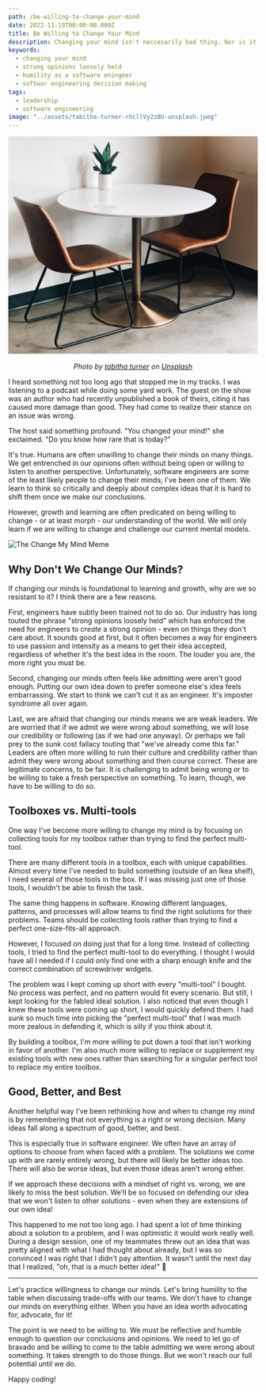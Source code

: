 ```yaml
---
path: /be-willing-to-change-your-mind
date: 2022-11-19T00:00:00.000Z
title: Be Willing to Change Your Mind
description: Changing your mind isn't neccesarily bad thing. Nor is it a sign of weakness. It might even be a sign of strength.
keywords:
  - changing your mind
  - strong opinions loosely held
  - humility as a software eningeer
  - softwar engineering decision making
tags:
  - leadership
  - software engineering
image: "../assets/tabitha-turner-rhcllVy2zBU-unsplash.jpeg"
---
```


<center>

![White round empty table for two in a white background](../assets/tabitha-turner-rhcllVy2zBU-unsplash.jpeg)

<i> 

Photo by <a href="https://unsplash.com/@tabithabrooke?utm_source=unsplash&utm_medium=referral&utm_content=creditCopyText">tabitha turner</a> on <a href="https://unsplash.com/s/photos/dining-table?utm_source=unsplash&utm_medium=referral&utm_content=creditCopyText">Unsplash</a>
  
  
</i>


</center>

I heard something not too long ago that stopped me in my tracks. I was listening to a podcast while doing some yard work. The guest on the show was an author who had recently unpublished a book of theirs, citing it has caused more damage than good. They had come to realize their stance on an issue was wrong.

The host said something profound. "You changed your mind!" she exclaimed. "Do you know how rare that is today?"

It's true. Humans are often unwilling to change their minds on many things. We get entrenched in our opinions often without being open or willing to listen to another perspective.
Unfortunately, software engineers are some of the least likely people to change their minds; I've been one of them. We learn to think so critically and deeply about complex ideas that it is hard to shift them once we make our conclusions.

However, growth and learning are often predicated on being willing to change - or at least morph - our understanding of the world. We will only learn if we are willing to change and challenge our current mental models.

![The Change My Mind Meme](https://pbs.twimg.com/media/DWi8HGAW0AAHCjf?format=jpg&name=900x900)

## Why Don't We Change Our Minds?

If changing our minds is foundational to learning and growth, why are we so resistant to it? I think there are a few reasons.

First, engineers have subtly been trained not to do so. Our industry has long touted the phrase "strong opinions loosely held" which has enforced the need for engineers to _create_ a strong opinion - even on things they don't care about. It sounds good at first, but it often becomes a way for engineers to use passion and intensity as a means to get their idea accepted, regardless of whether it's the best idea in the room. The louder you are, the more right you must be.

Second, changing our minds often feels like admitting were aren't good enough. Putting our own idea down to prefer someone else's idea feels embarrassing. We start to think we can't cut it as an engineer. It's imposter syndrome all over again.

Last, we are afraid that changing our minds means we are weak leaders. We are worried that if we admit we were wrong about something, we will lose our credibility or following (as if we had one anyway). Or perhaps we fall prey to the sunk cost fallacy touting that "we've already come this far." Leaders are often more willing to ruin their culture and credibility rather than admit they were wrong about something and then course correct.
These are legitimate concerns, to be fair. It is challenging to admit being wrong or to be willing to take a fresh perspective on something. To learn, though, we have to be willing to do so.

## Toolboxes vs. Multi-tools

One way I've become more willing to change my mind is by focusing on collecting tools for my toolbox rather than trying to find the perfect multi-tool.

There are many different tools in a toolbox, each with unique capabilities. Almost every time I've needed to build something (outside of an Ikea shelf), I need several of those tools in the box. If I was missing just one of those tools, I wouldn't be able to finish the task.

The same thing happens in software. Knowing different languages, patterns, and processes will allow teams to find the right solutions for their problems. Teams should be collecting tools rather than trying to find a perfect one-size-fits-all approach.

However, I focused on doing just that for a long time. Instead of collecting tools, I tried to find the perfect multi-tool to do everything. I thought I would have all I needed if I could only find one with a sharp enough knife and the correct combination of screwdriver widgets.

The problem was I kept coming up short with every "multi-tool" I bought. No process was perfect, and no pattern would fit every scenario. But still, I kept looking for the fabled ideal solution. 
I also noticed that even though I knew these tools were coming up short, I would quickly defend them. I had sunk so much time into picking the "perfect multi-tool" that I was much more zealous in defending it, which is silly if you think about it. 

By building a toolbox, I'm more willing to put down a tool that isn't working in favor of another. I'm also much more willing to replace or supplement my existing tools with new ones rather than searching for a singular perfect tool to replace my entire toolbox.

## Good, Better, and Best

Another helpful way I've been rethinking how and when to change my mind is by remembering that not everything is a right or wrong decision. Many ideas fall along a spectrum of good, better, and best.

This is especially true in software engineer. We often have an array of options to choose from when faced with a problem. The solutions we come up with are rarely entirely wrong, but there will likely be better ideas too. There will also be worse ideas, but even those ideas aren't wrong either.

If we approach these decisions with a mindset of right vs. wrong, we are likely to miss the best solution. We'll be so focused on defending our idea that we won't listen to other solutions - even when they are extensions of our own idea!

This happened to me not too long ago. I had spent a lot of time thinking about a solution to a problem, and I was optimistic it would work really well. During a design session, one of my teammates threw out an idea that was pretty aligned with what I had thought about already, but I was so convinced I was right that I didn't pay attention. It wasn't until the next day that I realized, "oh, that is a much better idea!" 🤦

---

Let's practice willingness to change our minds. Let's bring humility to the table when discussing trade-offs with our teams. We don't have to change our minds on everything either. When you have an idea worth advocating for, advocate, for it! 

The point is we need to be _willing_ to. We must be reflective and humble enough to question our conclusions and opinions. We need to let go of bravado and be willing to come to the table admitting we were wrong about something. It takes strength to do those things.
But we won't reach our full potential until we do.

Happy coding!

